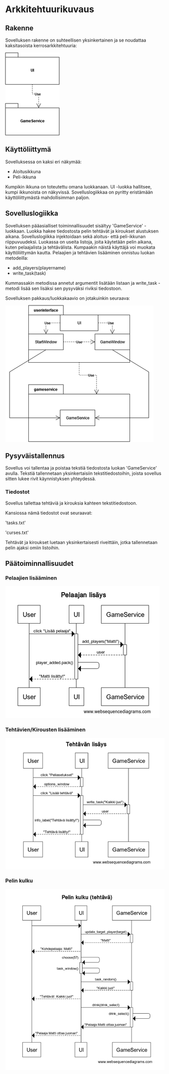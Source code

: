 # Arkkitehtuurikuvaus

## Rakenne

Sovelluksen rakenne on suhteellisen yksinkertainen ja se noudattaa kaksitasoista kerrosarkkitehtuuria:

![pakkaus](kuvat/pakkausrakenne.png)

## Käyttöliittymä

Sovelluksessa on kaksi eri näkymää:

- Aloitusikkuna
- Peli-ikkuna

Kumpikin ikkuna on toteutettu omana luokkanaan. UI -luokka hallitsee, kumpi ikkunoista on näkyvissä. Sovelluslogiikkaa on pyritty eristämään käyttöliittymästä mahdollisimman paljon.

## Sovelluslogiikka

Sovelluksen pääasialliset toiminnallisuudet sisältyy 'GameService' -luokkaan. Luokka hakee tiedostosta pelin tehtävät ja kiroukset alustuksen aikana. Sovelluslogiikka injektoidaan sekä aloitus- että peli-ikkunan riippuvuudeksi. Luokassa on useita listoja, joita käytetään pelin aikana, kuten pelaajalista ja tehtävälista. Kumpaakin näistä käyttäjä voi muokata käyttöliittymän kautta. Pelaajien ja tehtävien lisääminen onnistuu luokan metodeilla:

- add_players(playername)
- write_task(task)

Kummassakin metodissa annetut argumentit lisätään listaan ja write_task -metodi lisää sen lisäksi sen pysyväksi riviksi tiedostoon. 

Sovelluksen pakkaus/luokkakaavio on jotakuinkin seuraava:

![luokkapakkaus](kuvat/luokkapakkauskaavio.png)

## Pysyväistallennus

Sovellus voi tallentaa ja poistaa tekstiä tiedostosta luokan 'GameService' avulla. Tekstiä tallennetaan yksinkertaisiin tekstitiedostoihin, joista sovellus sitten lukee rivit käynnistyksen yhteydessä.

### Tiedostot

Sovellus tallettaa tehtäviä ja kirouksia kahteen tekstitiedostoon.

Kansiossa nämä tiedostot ovat seuraavat:

'tasks.txt'

'curses.txt'

Tehtävät ja kiroukset luetaan yksinkertaisesti riveittäin, jotka tallennetaan pelin ajaksi omiin listoihin.

## Päätoiminnallisuudet


### Pelaajien lisääminen

![lisays](kuvat/pelaajanlisays.png)

### Tehtävien/Kirousten lisääminen

![lisays2](kuvat/tehtavanlisays.png)

### Pelin kulku

![kulku](kuvat/pelinkulku.png)
